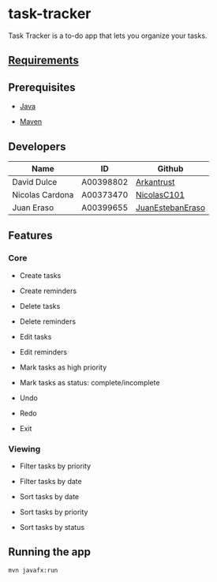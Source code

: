 # task-tracker
Task Tracker is a to-do app that lets you organize your tasks.

## [Requirements](https://docs.google.com/document/d/1bUBshSkx8HD5boQoSkGWdruNlDM0Ph8V/edit?usp=sharing&ouid=111096634640690343738&rtpof=true&sd=true)

## Prerequisites

- [Java](https://docs.aws.amazon.com/corretto/latest/corretto-17-ug/downloads-list.html)

- [Maven](https://maven.apache.org/download.cgi)

## Developers

| Name | ID | Github |
| --- | --- | --- |
| David Dulce | A00398802 | [Arkantrust](https://github.com/Arkantrust) |
| Nicolas Cardona | A00373470 | [NicolasC101](https://github.com/NicolasC101) |
| Juan Eraso | A00399655 | [JuanEstebanEraso](https://github.com/JuanEstebanEraso) |


## Features

### Core

- Create tasks

- Create reminders

- Delete tasks

- Delete reminders

- Edit tasks

- Edit reminders

- Mark tasks as high priority

- Mark tasks as status: complete/incomplete

- Undo

- Redo

- Exit

### Viewing

- Filter tasks by priority

- Filter tasks by date

- Sort tasks by date

- Sort tasks by priority

- Sort tasks by status

## Running the app

``` bash
mvn javafx:run
```
